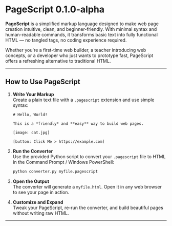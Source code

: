 # PageScript 0.1.0-alpha

**PageScript** is a simplified markup language designed to make web page creation intuitive, clean, and beginner-friendly. With minimal syntax and human-readable commands, it transforms basic text into fully functional HTML — no tangled tags, no coding experience required.

Whether you're a first-time web builder, a teacher introducing web concepts, or a developer who just wants to prototype fast, PageScript offers a refreshing alternative to traditional HTML.

---

## How to Use PageScript

1. **Write Your Markup**  
   Create a plain text file with a `.pagescript` extension and use simple syntax:
   ```
   # Hello, World!

   This is a *friendly* and **easy** way to build web pages.

   [image: cat.jpg]

   [button: Click Me > https://example.com]
   ```

2. **Run the Converter**  
   Use the provided Python script to convert your `.pagescript` file to HTML in the Command Prompt / Windows PowerShell:
   ```bash
   python converter.py myfile.pagescript
   ```

3. **Open the Output**  
   The converter will generate a `myfile.html`. Open it in any web browser to see your page in action.

4. **Customize and Expand**  
   Tweak your PageScript, re-run the converter, and build beautiful pages without writing raw HTML.

---
